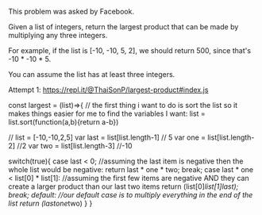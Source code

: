 This problem was asked by Facebook.

Given a list of integers, return the largest product that can be made by multiplying any three integers.

For example, if the list is [-10, -10, 5, 2], we should return 500, since that's -10 * -10 * 5.

You can assume the list has at least three integers.

Attempt 1: 
https://repl.it/@ThaiSonP/largest-product#index.js

const largest = (list)=>{
  // the first thing i want to do is sort the list so it makes things easier for me to find the variables I want:
  list = list.sort(function(a,b){return a-b})
  
  // list = [-10,-10,2,5]
  var last = list[list.length-1]
  // 5
  var one = list[list.length-2]
  //2
  var two = list[list.length-3]
  //-10  
  
  switch(true){
    case last < 0;
      //assuming the last item is negative then the whole list would be negative:
      return last * one * two;
      break;
    case last * one < list[0] * list[1]:
      //assuming the first few items are negative AND they can create a larger product than our last two items
      return (list[0]*list[1]*last);
      break;
    default:
      //our default case is to multiply everything in the end of the list 
      return (last*one*two)
  }
}
